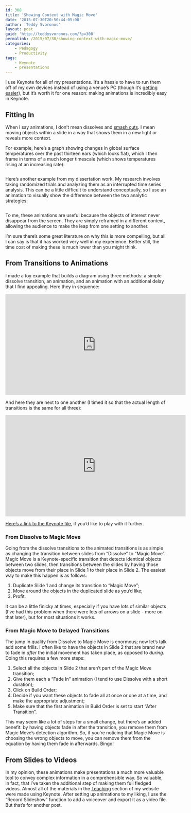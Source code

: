 ```yaml
---
id: 308
title: 'Showing Context with Magic Move'
date: '2015-07-30T20:50:44-05:00'
author: 'Teddy Svoronos'
layout: post
guid: 'http://teddysvoronos.com/?p=308'
permalink: /2015/07/30/showing-context-with-magic-move/
categories:
    - Pedagogy
    - Productivity
tags:
    - Keynote
    - presentations
---
```


<p>I use Keynote for all of my presentations. It&#8217;s a hassle to have to run them off of my own devices instead of using a venue&#8217;s PC (though it&#8217;s <a href="http://teddysvoronos.com/2014/04/03/wireless-presenting-just-got-a-lot-easier/" target="_blank">getting easier</a>), but it&#8217;s worth it for one reason: making animations is incredibly easy in Keynote.</p>

<h2>Fitting In</h2>

<p>When I say animations, I don&#8217;t mean dissolves and <a href="https://en.m.wikipedia.org/wiki/Smash_cut" target="_blank">smash cuts</a>. I mean moving objects within a slide in a way that shows them in a new light or reveals more context.</p>

<p>For example, here&#8217;s a graph showing changes in global surface temperatures over the past thirteen ears (which looks flat), which I then frame in terms of a much longer timescale (which shows temperatures rising at an increasing rate):</p>

<img src="http://teddysvoronos.com/wp-content/uploads/2015/07/wpid-ClimateChange.gif" alt="" id="climate" />


<p>Here&#8217;s another example from my dissertation work. My research involves taking randomized trials and analyzing them as an interrupted time series analysis. This can be a little difficult to understand conceptually, so I use an animation to visually show the difference between the two analytic strategies:</p>

<img src="http://teddysvoronos.com/wp-content/uploads/2015/07/wpid-ITSanimation.gif" alt="" id="its" />


<p>To me, these animations are useful because the objects of interest never disappear from the screen. They are simply reframed in a different context, allowing the audience to make the leap from one setting to another.</p>

<p>I&#8217;m sure there&#8217;s some great literature on why this is more compelling, but all I can say is that it has worked very well in my experience. Better still, the time cost of making these is much lower than you might think.</p>

<h2>From Transitions to Animations</h2>

<p>I made a toy example that builds a diagram using three methods: a simple dissolve transition, an animation, and an animation with an additional delay that I find appealing. Here they in sequence:</p>

<center><iframe width="560" height="315" src="https://www.youtube.com/embed/JDj-aZlDEhw" frameborder="0" allowfullscreen></iframe></center>

<p>And here they are next to one another (I timed it so that the actual length of transitions is the same for all three):</p>

<center><iframe width="560" height="315" src="https://www.youtube.com/embed/cNhq_d96NSs" frameborder="0" allowfullscreen></iframe></center>

<p><a href="http://teddysvoronos.com/wp-content/uploads/2015/07/Magic-Move-Sample.key.zip">Here&#8217;s a link to the Keynote file</a>, if you&#8217;d like to play with it further.</p>

<h3>From Dissolve to Magic Move</h3>

<p>Going from the dissolve transitions to the animated transitions is as simple as changing the transition between slides from &#8220;Dissolve&#8221; to &#8220;Magic Move&#8221;. Magic Move is a Keynote-specific transition that detects identical objects between two slides, then transitions between the slides by having those objects move from their place in Slide 1 to their place in Slide 2. The easiest way to make this happen is as follows:</p>

<ol>
<li>Duplicate Slide 1 and change its transition to &#8220;Magic Move&#8221;;</li>
<li>Move around the objects in the duplicated slide as you&#8217;d like;</li>
<li>Profit.</li>
</ol>

<p>It can be a little finicky at times, especially if you have lots of similar objects (I&#8217;ve had this problem when there were lots of arrows on a slide - more on that later), but for most situations it works.</p>

<h3>From Magic Move to Delayed Transitions</h3>

<p>The jump in quality from Dissolve to Magic Move is enormous; now let&#8217;s talk add some frills. I often like to have the objects in Slide 2 that are brand new to fade in <em>after</em> the initial movement has taken place, as opposed to <em>during</em>. Doing this requires a few more steps:</p>

<ol>
<li>Select all the objects in Slide 2 that aren&#8217;t part of the Magic Move transition;</li>
<li>Give them each a &#8220;Fade In&#8221; animation (I tend to use Dissolve with a short duration);</li>
<li>Click on Build Order;</li>
<li>Decide if you want these objects to fade all at once or one at a time, and make the appropriate adjustment;</li>
<li>Make sure that the first animation in Build Order is set to start &#8220;After Transition&#8221;.</li>
</ol>

<p>This may seem like a lot of steps for a small change, but there&#8217;s an added benefit: by having objects fade in after the transition, you remove them from Magic Move&#8217;s detection algorithm. So, if you&#8217;re noticing that Magic Move is choosing the wrong objects to move, you can remove them from the equation by having them fade in afterwards. Bingo!</p>

<h2>From Slides to Videos</h2>

<p>In my opinion, these animations make presentations a much more valuable tool to convey complex information in a comprehensible way. So valuable, in fact, that I&#8217;ve taken the additional step of making them full fledged videos. Almost all of the materials in the <a href="http://www.teddysvoronos.com/teaching" target="_blank">Teaching</a> section of my website were made using Keynote. After setting up animations to my liking, I use the &#8220;Record Slideshow&#8221; function to add a voiceover and export it as a video file. But that&#8217;s for another post.</p>